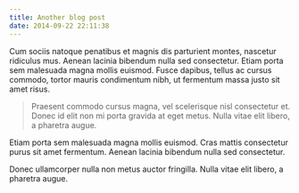 ```yaml
---
title: Another blog post
date: 2014-09-22 22:11:38
---
```


Cum sociis natoque penatibus et magnis dis parturient montes, nascetur ridiculus mus. Aenean lacinia bibendum nulla sed consectetur. Etiam porta sem malesuada magna mollis euismod. Fusce dapibus, tellus ac cursus commodo, tortor mauris condimentum nibh, ut fermentum massa justo sit amet risus.

> Praesent commodo cursus magna, vel scelerisque nisl consectetur et.
> Donec id elit non mi porta gravida at eget metus.
> Nulla vitae elit libero, a pharetra augue.

Etiam porta sem malesuada magna mollis euismod. Cras mattis consectetur purus sit amet fermentum. Aenean lacinia bibendum nulla sed consectetur.

Donec ullamcorper nulla non metus auctor fringilla. Nulla vitae elit libero, a pharetra augue.
